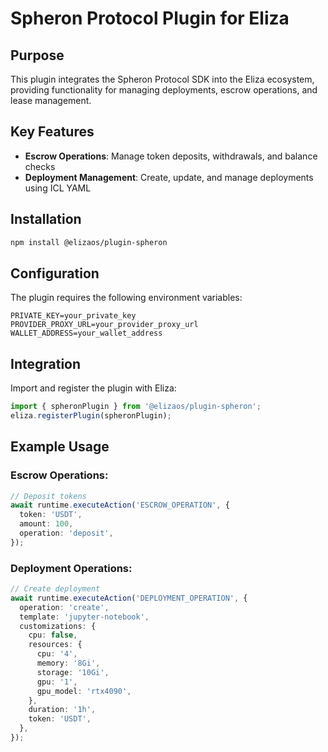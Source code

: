 # Spheron Protocol Plugin for Eliza

## Purpose

This plugin integrates the Spheron Protocol SDK into the Eliza ecosystem, providing functionality for managing deployments, escrow operations, and lease management.

## Key Features

- **Escrow Operations**: Manage token deposits, withdrawals, and balance checks
- **Deployment Management**: Create, update, and manage deployments using ICL YAML

## Installation

```bash
npm install @elizaos/plugin-spheron
```

## Configuration

The plugin requires the following environment variables:

```env
PRIVATE_KEY=your_private_key
PROVIDER_PROXY_URL=your_provider_proxy_url
WALLET_ADDRESS=your_wallet_address
```

## Integration

Import and register the plugin with Eliza:

```typescript
import { spheronPlugin } from '@elizaos/plugin-spheron';
eliza.registerPlugin(spheronPlugin);
```

## Example Usage

### Escrow Operations:

```typescript
// Deposit tokens
await runtime.executeAction('ESCROW_OPERATION', {
  token: 'USDT',
  amount: 100,
  operation: 'deposit',
});
```

### Deployment Operations:

```typescript
// Create deployment
await runtime.executeAction('DEPLOYMENT_OPERATION', {
  operation: 'create',
  template: 'jupyter-notebook',
  customizations: {
    cpu: false,
    resources: {
      cpu: '4',
      memory: '8Gi',
      storage: '10Gi',
      gpu: '1',
      gpu_model: 'rtx4090',
    },
    duration: '1h',
    token: 'USDT',
  },
});
```
